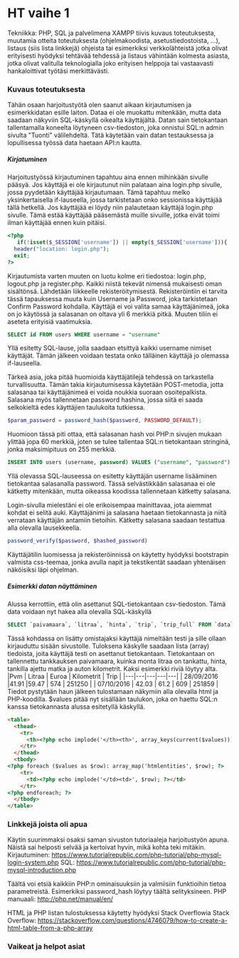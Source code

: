# HT vaihe 1

Tekniikka:
PHP, SQL ja palvelimena XAMPP
tiivis kuvaus toteutuksesta,
muutamia otteita toteutuksesta (ohjelmakoodista, asetustiedostoista, ...),
listaus (siis lista linkkejä) ohjeista tai esimerkiksi verkkolähteistä jotka olivat erityisesti hyödyksi tehtävää tehdessä ja
listaus vähintään kolmesta asiasta, jotka olivat valitulla teknologialla joko erityisen helppoja tai vastaavasti hankaloittivat työtäsi merkittävästi.

### Kuvaus toteutuksesta
Tähän osaan harjoitustyötä olen saanut aikaan kirjautumisen ja esimerkkidatan esille laiton. Dataa ei ole muokattu mitenkään, mutta data saadaan näkyviin SQL-käskyllä oikealta käyttäjältä. Datan sain tietokantaan tallentamalla koneelta löytyneen csv-tiedoston, joka onnistui SQL:n admin sivulta "Tuonti" välilehdeltä. Tätä käytetään vain datan testauksessa ja lopullisessa työssä data haetaan API:n kautta.

##### Kirjatuminen
Harjoitustyössä kirjautuminen tapahtuu aina ennen mihinkään sivulle pääsyä. Jos käyttäjä ei ole kirjautunut niin palataan aina login.php sivulle, jossa pyydetään käyttäjää kirjautumaan. Tämä tapahtuu melko yksinkertaisella if-lauseella, jossa tarkistetaan onko sessionissa käyttäjää tällä hetkellä. Jos käyttäjää ei löydy niin palautetaan käyttäjä login.php sivulle. Tämä estää käyttäjää pääsemästä muille sivuille, jotka eivät toimi ilman käyttäjää ennen kuin pitäisi.
``` PHP
<?php
   if(!isset($_SESSION['username']) || empty($_SESSION['username'])){
  header("location: login.php");
  exit;
?>
```
Kirjautumista varten muuten on luotu kolme eri tiedostoa: login.php, logout.php ja register.php. Kaikki niistä tekevät nimensä mukaisesti oman sisältönsä. Lähdetään liikkeelle rekisteröitymisestä. Rekisteröintiin ei tarvita tässä tapauksessa muuta kuin Username ja Password, joka tarkistetaan Confirm Password kohdalla. Käyttäjä ei voi valita samaa käyttäjänimeä, joka on jo käytössä ja salasanan on oltava yli 6 merkkiä pitkä. Muuten tiliin ei aseteta erityisiä vaatimuksia.
``` SQL
SELECT id FROM users WHERE username = "username"
```
Yllä esitetty SQL-lause, jolla saadaan etsittyä kaikki username nimiset käyttäjät. Tämän jälkeen voidaan testata onko tälläinen käyttäjä jo olemassa if-lauseella. 

Tärkeä asia, joka pitää huomioida käyttäjätilejä tehdessä on tarkastella turvallisuutta. Tämän takia kirjautumisessa käytetään POST-metodia, jotta salasanaa tai käyttäjänimeä ei voida noukkia suoraan osoitepalkista. Salasana myös tallennetaan password hashina, jossa siitä ei saada selkokieltä edes käyttäjien taulukoita tutkiessa.
``` PHP
$param_password = password_hash($password, PASSWORD_DEFAULT);
```
Huomioon tässä piti ottaa, että salasanan hash voi PHP:n sivujen mukaan ylittää jopa 60 merkkiä, joten se tulee tallentaa SQL:n tietokantaan stringinä, jonka maksimipituus on 255 merkkiä.
``` SQL
INSERT INTO users (username, password) VALUES ("username", "password")
```
Yllä olevassa SQL-lauseessa on esitetty käyttäjän username lisääminen tietokantaa salasanalla password. Tässä selvästikkään salasanaa ei ole kätketty mitenkään, mutta oikeassa koodissa tallennetaan kätketty salasana.

Login-sivulla mielestäni ei ole erikoisempaa mainittavaa, jota aiemmat kohdat ei selitä auki. Käyttäjänimi ja salasana haetaan tietokannasta ja niitä verrataan käyttäjän antamiin tietoihin. Kätketty salasana saadaan testattua alla olevalla lausekkeella.
``` PHP
password_verify($password, $hashed_password)
```
Käyttäjätilin luomisessa ja rekisteröinnissä on käytetty hyödyksi bootstrapin valmista css-teemaa, jonka avulla napit ja tekstikentät saadaan yhtenäisen näköisiksi läpi ohjelman.

##### Esimerkki datan näyttäminen

Alussa kerrottiin, että olin asettanut SQL-tietokantaan csv-tiedoston. Tämä data voidaan nyt hakea alla olevalla SQL-käskyllä
``` SQL
SELECT `paivamaara`, `litraa`, `hinta`, `trip`, `trip_full` FROM `data` WHERE `owner` = '".$user."'"
```
Tässä kohdassa on lisätty omistajaksi käyttäjä nimeltään testi ja sille ollaan kirjauduttu sisään sivustolle. Tuloksena käskylle saadaan lista (array) tiedoista, joita käyttäjä testi on asettanut tietokantaan. Tietokantaan on tallennettu tankkauksen paivamaara, kuinka monta litraa on tankattu, hinta, tankilla ajettu matka ja auton kilometrit. Kaksi esimerkki riviä löytyy alta.
|Pvm   |  Litraa | Euroa   | Kilometrit   | Trip  |
|---|---|---|---|---|
| 28/09/2016  |41.91   |59.47   | 574   | 251250  |
|  07/10/2016 | 42.03  | 61.2  | 609  | 251859  |
Tiedot pystytään haun jälkeen tulostamaan näkymiin alla olevalla html ja PHP-koodilla. $values pitää nyt sisällään taulukon, joka on haettu SQL:n kanssa tietokannasta alussa esitetyllä käskyllä. 
``` HTML
<table>
  <thead>
    <tr>
      <th><?php echo implode('</th><th>', array_keys(current($values))); ?></th>
    </tr>
  </thead>
  <tbody>
<?php foreach ($values as $row): array_map('htmlentities', $row); ?>
    <tr>
      <td><?php echo implode('</td><td>', $row); ?></td>
    </tr>
<?php endforeach; ?>
  </tbody>
</table>
```

### Linkkejä joista oli apua
Käytin suurimmaksi osaksi saman sivuston tutoriaaleja harjoitustyön apuna. Näistä sai helposti selvää ja kertoivat hyvin, mikä kohta teki mitäkin.
Kirjautuminen: https://www.tutorialrepublic.com/php-tutorial/php-mysql-login-system.php
SQL: https://www.tutorialrepublic.com/php-tutorial/php-mysql-introduction.php

Täältä voi etsiä kaikkiin PHP:n ominaisuuksiin ja valmiisiin funktioihin tietoa parametreistä. Esimerkiksi password_hash löytyy täältä selityksineen.
PHP manuaali: http://php.net/manual/en/

HTML ja PHP listan tulostuksessa käytetty hyödyksi Stack Overflowia
Stack Overflow: https://stackoverflow.com/questions/4746079/how-to-create-a-html-table-from-a-php-array

### Vaikeat ja helpot asiat


